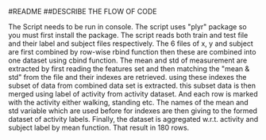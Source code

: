 #README
##DESCRIBE THE FLOW OF CODE

The Script needs to be run in console. The script uses "plyr" package so you must first install the package.
The script reads both train and test file and their label and subject files respectively. The 6 files of x, y and subject are first combined by row-wise
rbind function then these are combined into one dataset using cbind function. The mean and std of measurement are extracted by first reading the features
set and then matching the "mean & std" from the file and  their indexes are retrieved. using these indexes the subset of data from combined data set is extracted.
this subset data is then merged using label of activity from activity dataset. And each row is marked with the activity either walking, standing etc.
The names of the mean and std variable which are used before for indexes are then giving to the formed dataset of activity labels. Finally, the dataset is 
aggregated w.r.t. activity and subject label by mean function. That result in 180 rows.